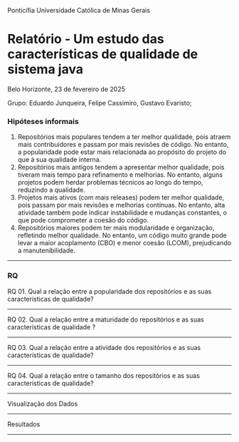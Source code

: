 Ponticífia Universidade Católica de Minas Gerais

# **Relatório - Um estudo das características de qualidade de sistema java**

Belo Horizonte, 23 de fevereiro de 2025

Grupo: Eduardo Junqueira, Felipe Cassimiro, Gustavo Evaristo;

### Hipóteses informais

01. Repositórios mais populares tendem a ter melhor qualidade, pois atraem mais contribuidores e passam por mais revisões de código. No entanto, a popularidade pode estar mais relacionada ao propósito do projeto do que à sua qualidade interna.
02. Repositórios mais antigos tendem a apresentar melhor qualidade, pois tiveram mais tempo para refinamento e melhorias. No entanto, alguns projetos podem herdar problemas técnicos ao longo do tempo, reduzindo a qualidade.
03. Projetos mais ativos (com mais releases) podem ter melhor qualidade, pois passam por mais revisões e melhorias contínuas. No entanto, alta atividade também pode indicar instabilidade e mudanças constantes, o que pode comprometer a coesão do código.
04. Repositórios maiores podem ter mais modularidade e organização, refletindo melhor qualidade. No entanto, um código muito grande pode levar a maior acoplamento (CBO) e menor coesão (LCOM), prejudicando a manutenibilidade.

---

### RQ

RQ 01. Qual a relação entre a popularidade dos repositórios e as suas características de
qualidade?

---

RQ 02. Qual a relação entre a maturidade do repositórios e as suas características de
qualidade ?

---

RQ 03. Qual a relação entre a atividade dos repositórios e as suas características de
qualidade?

---

RQ 04. Qual a relação entre o tamanho dos repositórios e as suas características de
qualidade? 

---

Visualização dos Dados

---

Resultados

---
